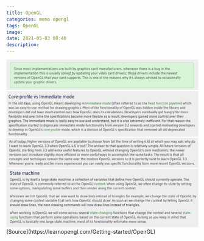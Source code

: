```yaml
---
title: OpenGL
categories: memo opengl
tags: OpenGL
image: 
date: 2021-05-03 00:40
description: 
---
```

<img class="mid-img" src="/assets/img/post/memo/OpenGL/2021-05-03/Screenshot%202021-05-03%20001642.png">
<img class="mid-img" src="/assets/img/post/memo/OpenGL/2021-05-03/Screenshot%202021-05-03%20003257.png">
<img class="mid-img" src="/assets/img/post/memo/OpenGL/2021-05-03/Screenshot%202021-05-03%20003027.png">
<img class="mid-img" src="/assets/img/post/memo/OpenGL/2021-05-03/Screenshot%202021-05-03%20003847.png">
[Source](https://learnopengl.com/Getting-started/OpenGL)